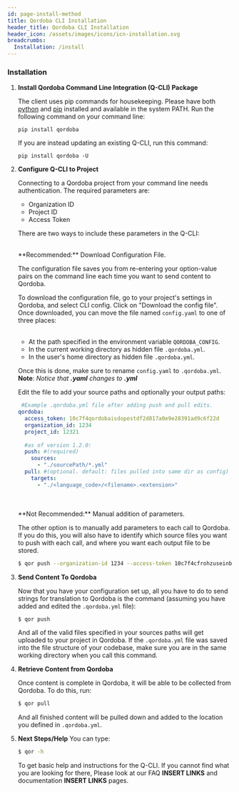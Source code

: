 ```yaml
---
id: page-install-method
title: Qordoba CLI Installation
header_title: Qordoba CLI Installation
header_icon: /assets/images/icons/icn-installation.svg
breadcrumbs:
  Installation: /install
---
```


### Installation

1. **Install Qordoba Command Line Integration (Q-CLI) Package**

    The client uses pip commands for housekeeping. Please have both [python](https://www.python.org/) and [pip](https://pip.pypa.io/en/stable/installing/#) installed and available in the system PATH. Run the following command on your command line:

    ```
    pip install qordoba
    ```
    If you are instead updating an existing Q-CLI, run this command:

    ```
    pip install qordoba -U
    ```

2. **Configure Q-CLI to Project**

    Connecting to a Qordoba project from your command line needs authentication. The required parameters are: 
    - Organization ID
    - Project ID
    - Access Token

    There are two ways to include these parameters in the Q-CLI:

    <br/>
    **Recommended:** Download Configuration File.

    The configuration file saves you from re-entering your option-value pairs on the command line each time you want to send content to Qordoba.
    
    To download the configuration file, go to your project's settings in Qordoba, and select CLI config. Click on "Download the config file". Once downloaded, you can move the file named `config.yaml` to one of three places:<br/><br/>
    -   At the path specified in the environment variable `QORDOBA_CONFIG`.<br/>
    -   In the current working directory as hidden file `.qordoba.yml`.<br/>
    -   In the user's home directory as hidden file `.qordoba.yml`.

    Once this is done, make sure to rename `config.yaml` to `.qordoba.yml`.<br/>
    **Note**: _Notice that **.yaml** changes to **.yml**_

    Edit the file to add your source paths and optionally your output paths:

    ```yaml
     #Example .qordoba.yml file after adding push and pull edits.
    qordoba: 
      access_token: 10c7f4qordobaisdopestdf2d817a0e9e28391ad9c6f22d
      organization_id: 1234
      project_id: 12321
       
      #as of version 1.2.0:
      push: #(required)
        sources:
          - "./sourcePath/*.yml"
      pull: #(optional. default: files pulled into same dir as config)
        targets:
          - "./<language_code>/<filename>.<extension>" 
    ```
    <br/>
    <br/>
    **Not Recommended:** Manual addition of parameters.

    The other option is to manually add parameters to each call to Qordoba. If you do this, you will also have to identify which source files you want to push with each call, and where you want each output file to be stored.

    ```bash
    $ qor push --organization-id 1234 --access-token 10c7f4cfrohzuseinbedarfeswenige2d --project-id 4422
    ```

3. **Send Content To Qordoba**

    Now that you have your configuration set up, all you have to do to send strings for translation to Qordoba is the command (assuming you have added and edited the `.qordoba.yml` file):

    ```bash
    $ qor push
    ```
    And all of the valid files specified in your sources paths will get uploaded to your project in Qordoba. If the `.qordoba.yml` file was saved into the file structure of your codebase, make sure you are in the same working directory when you call this command.

4. **Retrieve Content from Qordoba**

    Once content is complete in Qordoba, it will be able to be collected from Qordoba. To do this, run:

    ```bash
    $ qor pull
    ```

    And all finished content will be pulled down and added to the location you defined in `.qordoba.yml`.

5. **Next Steps/Help**
    You can type:

    ```bash
    $ qor -h
    ```
    To get basic help and instructions for the Q-CLI. If you cannot find what you are looking for there, Please look at our FAQ **INSERT LINKS** and documentation **INSERT LINKS** pages.
